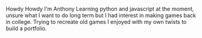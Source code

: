 Howdy Howdy I'm Anthony
Learning python and javascript at the moment, unsure what I want to do long term but I had interest in making games back in college. 
Trying to recreate old games I enjoyed with my own twists to build a portfolio. 
